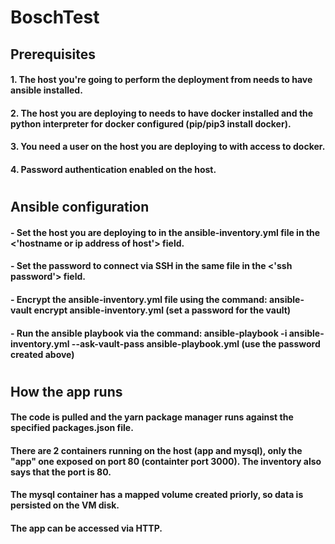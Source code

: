 # BoschTest

## Prerequisites
#### 1. The host you're going to perform the deployment from needs to have ansible installed.
#### 2. The host you are deploying to needs to have docker installed and the python interpreter for docker configured (pip/pip3 install docker).
#### 3. You need a user on the host you are deploying to with access to docker.
#### 4. Password authentication enabled on the host.
#
## Ansible configuration
#### - Set the host you are deploying to in the ansible-inventory.yml file in the <'hostname or ip address of host'> field.
#### - Set the password to connect via SSH in the same file in the <'ssh password'> field.
#### - Encrypt the ansible-inventory.yml file using the command: ansible-vault encrypt ansible-inventory.yml (set a password for the vault)
#### - Run the ansible playbook via the command: ansible-playbook -i ansible-inventory.yml --ask-vault-pass ansible-playbook.yml (use the password created above)
#
## How the app runs
#### The code is pulled and the yarn package manager runs against the specified packages.json file.
#### There are 2 containers running on the host (app and mysql), only the "app" one exposed on port 80 (containter port 3000). The inventory also says that the port is 80.
#### The mysql container has a mapped volume created priorly, so data is persisted on the VM disk.
#### The app can be accessed via HTTP.